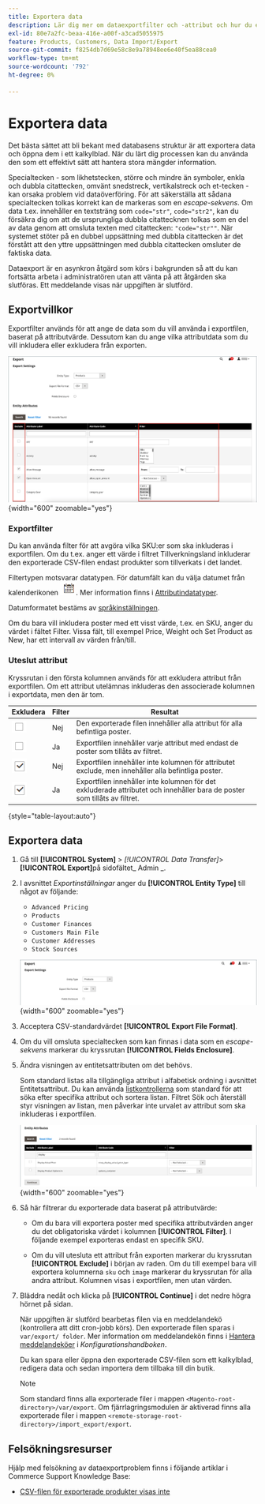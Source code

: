 ```yaml
---
title: Exportera data
description: Lär dig mer om dataexportfilter och -attribut och hur du exporterar data från din butik.
exl-id: 80e7a2fc-beaa-416e-a00f-a3cad5055975
feature: Products, Customers, Data Import/Export
source-git-commit: f8254db7d69e58c8e9a78948ee6e40f5ea88cea0
workflow-type: tm+mt
source-wordcount: '792'
ht-degree: 0%

---
```


# Exportera data

Det bästa sättet att bli bekant med databasens struktur är att exportera data och öppna dem i ett kalkylblad. När du lärt dig processen kan du använda den som ett effektivt sätt att hantera stora mängder information.

Specialtecken - som likhetstecken, större och mindre än symboler, enkla och dubbla citattecken, omvänt snedstreck, vertikalstreck och et-tecken - kan orsaka problem vid dataöverföring. För att säkerställa att sådana specialtecken tolkas korrekt kan de markeras som en _escape-sekvens_. Om data t.ex. innehåller en textsträng som `code="str"`, `code="str2"`, kan du försäkra dig om att de ursprungliga dubbla citattecknen tolkas som en del av data genom att omsluta texten med citattecken: `"code="str""`. När systemet stöter på en dubbel uppsättning med dubbla citattecken är det förstått att den yttre uppsättningen med dubbla citattecken omsluter de faktiska data.

Dataexport är en asynkron åtgärd som körs i bakgrunden så att du kan fortsätta arbeta i administratören utan att vänta på att åtgärden ska slutföras. Ett meddelande visas när uppgiften är slutförd.

## Exportvillkor

Exportfilter används för att ange de data som du vill använda i exportfilen, baserat på attributvärde. Dessutom kan du ange vilka attributdata som du vill inkludera eller exkludera från exporten.

![Villkor för dataexport](./assets/data-export-entity-attributes-exclude.png){width="600" zoomable="yes"}

### Exportfilter

Du kan använda filter för att avgöra vilka SKU:er som ska inkluderas i exportfilen. Om du t.ex. anger ett värde i filtret Tillverkningsland inkluderar den exporterade CSV-filen endast produkter som tillverkats i det landet.

Filtertypen motsvarar datatypen. För datumfält kan du välja datumet från kalenderikonen ![Kalender](../assets/icon-calendar.png). Mer information finns i [Attributindatatyper](../catalog/attributes-input-types.md).

Datumformatet bestäms av [språkinställningen](../getting-started/store-details.md#locale-options).

Om du bara vill inkludera poster med ett visst värde, t.ex. en SKU, anger du värdet i fältet Filter. Vissa fält, till exempel Price, Weight och Set Product as New, har ett intervall av värden från/till.

### Uteslut attribut

Kryssrutan i den första kolumnen används för att exkludera attribut från exportfilen. Om ett attribut utelämnas inkluderas den associerade kolumnen i exportdata, men den är tom.

| Exkludera | Filter | Resultat |
|--- |--- |--- |
| ![Rensad kryssruta](../assets/checkbox-clear.png) | Nej | Den exporterade filen innehåller alla attribut för alla befintliga poster. |
| ![Rensad kryssruta](../assets/checkbox-clear.png) | Ja | Exportfilen innehåller varje attribut med endast de poster som tillåts av filtret. |
| ![Markerad kryssruta](../assets/checkbox-selected.png) | Nej | Exportfilen innehåller inte kolumnen för attributet exclude, men innehåller alla befintliga poster. |
| ![Markerad kryssruta](../assets/checkbox-selected.png) | Ja | Exportfilen innehåller inte kolumnen för det exkluderade attributet och innehåller bara de poster som tillåts av filtret. |

{style="table-layout:auto"}

## Exportera data

1. Gå till **[!UICONTROL System]** > _[!UICONTROL Data Transfer]_>**[!UICONTROL Export]**&#x200B;på sidofältet_ Admin _.

1. I avsnittet _Exportinställningar_ anger du **[!UICONTROL Entity Type]** till något av följande:

   - `Advanced Pricing`
   - `Products`
   - `Customer Finances`
   - `Customers Main File`
   - `Customer Addresses`
   - `Stock Sources`

   ![Inställningar för dataexport](./assets/data-export-settings.png){width="600" zoomable="yes"}

1. Acceptera CSV-standardvärdet **[!UICONTROL Export File Format]**.

1. Om du vill omsluta specialtecken som kan finnas i data som en _escape-sekvens_ markerar du kryssrutan **[!UICONTROL Fields Enclosure]**.

1. Ändra visningen av entitetsattributen om det behövs.

   Som standard listas alla tillgängliga attribut i alfabetisk ordning i avsnittet Entitetsattribut. Du kan använda [listkontrollerna](../getting-started/admin-grid-controls.md) som standard för att söka efter specifika attribut och sortera listan. Filtret Sök och återställ styr visningen av listan, men påverkar inte urvalet av attribut som ska inkluderas i exportfilen.

   ![Filtrerade entitetsattribut för dataexport](./assets/data-export-filter-entity-attributes.png){width="600" zoomable="yes"}

1. Så här filtrerar du exporterade data baserat på attributvärde:

   - Om du bara vill exportera poster med specifika attributvärden anger du det obligatoriska värdet i kolumnen **[!UICONTROL Filter]**. I följande exempel exporteras endast en specifik SKU.

   - Om du vill utesluta ett attribut från exporten markerar du kryssrutan **[!UICONTROL Exclude]** i början av raden. Om du till exempel bara vill exportera kolumnerna `sku` och `image` markerar du kryssrutan för alla andra attribut. Kolumnen visas i exportfilen, men utan värden.

1. Bläddra nedåt och klicka på **[!UICONTROL Continue]** i det nedre högra hörnet på sidan.

   När uppgiften är slutförd bearbetas filen via en meddelandekö (kontrollera att ditt cron-jobb körs). Den exporterade filen sparas i `var/export/ folder`. Mer information om meddelandekön finns i [Hantera meddelandeköer](https://experienceleague.adobe.com/docs/commerce-operations/configuration-guide/message-queues/manage-message-queues.html?lang=sv-SE) i _Konfigurationshandboken_.

   Du kan spara eller öppna den exporterade CSV-filen som ett kalkylblad, redigera data och sedan importera dem tillbaka till din butik.

   >[!NOTE]
   >
   >Som standard finns alla exporterade filer i mappen `<Magento-root-directory>/var/export`. Om fjärrlagringsmodulen är aktiverad finns alla exporterade filer i mappen `<remote-storage-root-directory>/import_export/export`.

## Felsökningsresurser

Hjälp med felsökning av dataexportproblem finns i följande artiklar i Commerce Support Knowledge Base:

- [CSV-filen för exporterade produkter visas inte](https://experienceleague.adobe.com/docs/commerce-knowledge-base/kb/troubleshooting/miscellaneous/exported-products-.csv-file-does-not-appear.html?lang=sv-SE)
